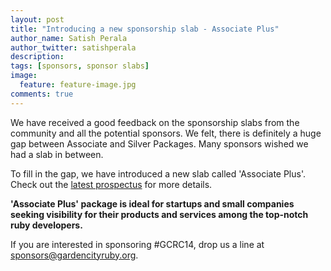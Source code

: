 ```yaml
---
layout: post
title: "Introducing a new sponsorship slab - Associate Plus"
author_name: Satish Perala
author_twitter: satishperala
description:
tags: [sponsors, sponsor slabs]
image:
  feature: feature-image.jpg
comments: true
---
```


We have received a good feedback on the sponsorship slabs from the community and all the potential sponsors. We felt, there is definitely a huge gap between Associate and Silver Packages. Many sponsors wished we had a slab in between.

To fill in the gap, we have introduced a new slab called 'Associate Plus'. Check out the [latest prospectus](http://www.gardencityruby.org/sponsors) for more details.

**'Associate Plus' package is ideal for startups and small companies seeking visibility for their products and services among the top-notch ruby developers.**

If you are interested in sponsoring #GCRC14, drop us a line at [sponsors@gardencityruby.org](mailto:sponsors@gardencityruby.org).

